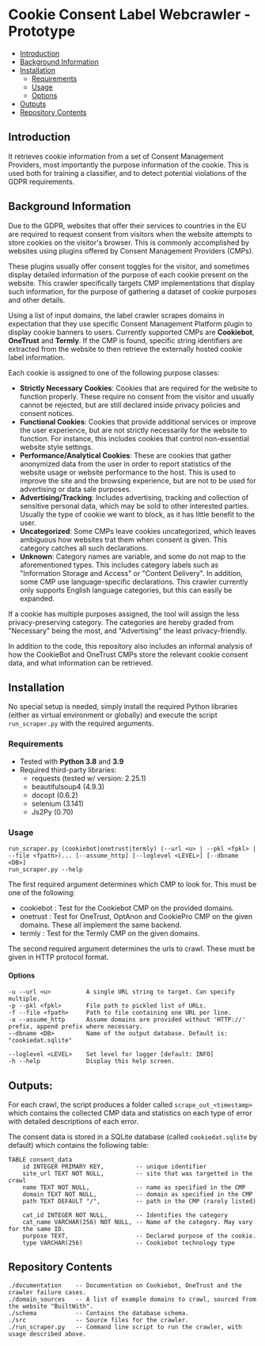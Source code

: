 # Cookie Consent Label Webcrawler - Prototype

* [Introduction](#introduction)
* [Background Information](#background-information)
* [Installation](#installation)
    * [Requirements](#requirements)
    * [Usage](#usage)
    * [Options](#options)
* [Outputs](#outputs)
* [Repository Contents](#repository-contents)

## Introduction

It retrieves cookie information from a set of Consent Management Providers, most importantly
the purpose information of the cookie. This is used both for training a classifier, and to
detect potential violations of the GDPR requirements.

## Background Information

Due to the GDPR, websites that offer their services to countries in the EU
are required to request consent from visitors when the website attempts to
store cookies on the visitor's browser. This is commonly accomplished by
websites using plugins offered by Consent Management Providers (CMPs).

These plugins usually offer consent toggles for the visitor, and sometimes
display detailed information of the purpose of each cookie present on the website.
This crawler specifically targets CMP implementations that display such information,
for the purpose of gathering a dataset of cookie purposes and other details.

Using a list of input domains, the label crawler scrapes domains in expectation
that they use specific Consent Management Platform plugin to display cookie banners
to users. Currently supported CMPs are __Cookiebot__, __OneTrust__ and __Termly__.
If the CMP is found, specific string identifiers are extracted from the website
to then retrieve the externally hosted cookie label information.

Each cookie is assigned to one of the following purpose classes:

* __Strictly Necessary Cookies__: Cookies that are required for the website to function
    properly. These require no consent from the visitor and usually cannot be rejected,
    but are still declared inside privacy policies and consent notices.
* __Functional Cookies__: Cookies that provide additional services or improve the user
    experience, but are not strictly necessarily for the website to function. For instance,
    this includes cookies that control non-essential website style settings.
* __Performance/Analytical Cookies__: These are cookies that gather anonymized data
    from the user in order to report statistics of the website usage or website
    performance to the host. This is used to improve the site and the browsing experience,
    but are not to be used for advertising or data sale purposes.
* __Advertising/Tracking__: Includes advertising, tracking and collection of sensitive
    personal data, which may be sold to other interested parties. Usually the type
    of cookie we want to block, as it has little benefit to the user.
* __Uncategorized__: Some CMPs leave cookies uncategorized, which leaves ambiguous how
    websites trat them when consent is given. This category catches all such declarations.
* __Unknown__: Category names are variable, and some do not map to the aforementioned types.
    This includes category labels such as "Information Storage and Access" or "Content Delivery".
    In addition, some CMP use language-specific declarations. This crawler currently only supports
    English language categories, but this can easily be expanded.

If a cookie has multiple purposes assigned, the tool will assign the less privacy-preserving category.
The categories are hereby graded from "Necessary" being the most, and "Advertising" the least privacy-friendly.

In addition to the code, this repository also includes an informal analysis of how
the CookieBot and OneTrust CMPs store the relevant cookie consent data, and what
information can be retrieved.

## Installation

No special setup is needed, simply install the required Python libraries (either as virtual environment or globally)
and execute the script `run_scraper.py` with the required arguments.

### Requirements

* Tested with __Python 3.8__ and __3.9__
* Required third-party libraries:
   * requests (tested w/ version: 2.25.1)
   * beautifulsoup4 (4.9.3)
   * docopt (0.6.2)
   * selenium (3.141)
   * Js2Py (0.70)

### Usage
    run_scraper.py (cookiebot|onetrust|termly) (--url <u> | --pkl <fpkl> | --file <fpath>)... [--assume_http] [--loglevel <LEVEL>] [--dbname <DB>]
    run_scraper.py --help

The first required argument determines which CMP to look for. This must be one of the following:
* cookiebot : Test for the Cookiebot CMP on the provided domains.
* onetrust : Test for OneTrust, OptAnon and CookiePro CMP on the given domains. These all implement the same backend.
* termly : Test for the Termly CMP on the given domains.

The second required argument determines the urls to crawl. These must be given in HTTP protocol format.

#### Options
    -u --url <u>          A single URL string to target. Can specify multiple.
    -p --pkl <fpkl>       File path to pickled list of URLs.
    -f --file <fpath>     Path to file containing one URL per line.
    -a --assume_http      Assume domains are provided without 'HTTP://' prefix, append prefix where necessary.
    --dbname <DB>         Name of the output database. Default is: "cookiedat.sqlite"

    --loglevel <LEVEL>    Set level for logger [default: INFO]
    -h --help             Display this help screen.

## Outputs:

For each crawl, the script produces a folder called `scrape_out_<timestamp>` which contains
the collected CMP data and statistics on each type of error with detailed descriptions of each error.

The consent data is stored in a SQLite database (called `cookiedat.sqlite` by default) which
contains the following table:

    TABLE consent_data
        id INTEGER PRIMARY KEY,         -- unique identifier
        site_url TEXT NOT NULL,         -- site that was targetted in the crawl
        name TEXT NOT NULL,             -- name as specified in the CMP
        domain TEXT NOT NULL,           -- domain as specified in the CMP
        path TEXT DEFAULT "/",          -- path in the CMP (rarely listed)

        cat_id INTEGER NOT NULL,        -- Identifies the category
        cat_name VARCHAR(256) NOT NULL, -- Name of the category. May vary for the same ID.
        purpose TEXT,                   -- Declared purpose of the cookie.
        type VARCHAR(256)               -- Cookiebot technology type


## Repository Contents
    ./documentation    -- Documentation on Cookiebot, OneTrust and the crawler failure cases.
    ./domain_sources   -- A list of example domains to crawl, sourced from the website "BuiltWith".
    ./schema           -- Contains the database schema.
    ./src              -- Source files for the crawler.
    ./run_scraper.py   -- Command line script to run the crawler, with usage described above.
